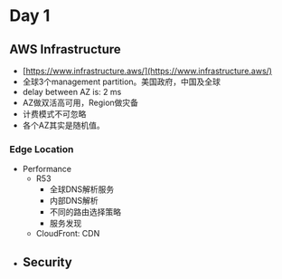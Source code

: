 

# Day 1
## AWS Infrastructure

 - [https://www.infrastructure.aws/](https://www.infrastructure.aws/)
 - 全球3个management partition。美国政府，中国及全球
 - delay between AZ is: 2 ms 
 - AZ做双活高可用，Region做灾备
 - 计费模式不可忽略
 - 各个AZ其实是随机值。

### Edge Location
 - Performance
	 - R53
		 - 全球DNS解析服务
		 - 内部DNS解析
		 - 不同的路由选择策略
		 - 服务发现
	 - CloudFront: CDN
 - Security
	 - 

<!--stackedit_data:
eyJoaXN0b3J5IjpbMTgxMjQ3NDMwMiw2NzU0ODc1NiwtMTc4Mj
AzMjY5OSwxNDAwMzI2NjE3LDczMDk5ODExNl19
-->